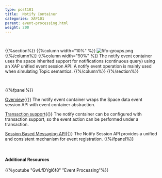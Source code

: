 ```yaml
---
type: post101
title:  Notify Container
categories: XAP101
parent: event-processing.html
weight: 200
---
```


<br>

{{%section%}}
{{%column width="10%" %}}
![fifo-groups.png](/attachment_files/subject/pubsub.png)
{{%/column%}}
{{%column width="90%" %}}
The notify event container uses the space inherited support for notifications (continuous query) using an XAP unified event session API.
A notify event operation is mainly used when simulating Topic semantics.
{{%/column%}}
{{%/section%}}

<br>

{{%fpanel%}}

[Overview](./notify-container.html){{<wbr>}}
The notify event container wraps the Space data event session API with event container abstraction.

[Transaction support](./polling-container-transactions.html){{<wbr>}}
The notify container can be configured with transaction support, so the event action can be performed under a transaction.


[Session Based Messaging API](./session-based-messaging-api.html){{<wbr>}}
The Notify Session API provides a unified and consistent mechanism for event registration.
{{%/fpanel%}}

<br>

#### Additional Resources

{{%youtube "GwLfDYgl6f8"  "Event Processing"%}}
